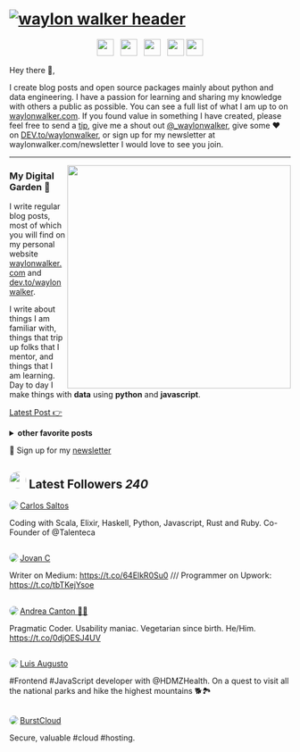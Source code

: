 # [![waylon walker header](https://raw.githubusercontent.com/WaylonWalker/WaylonWalker/main/icon/gh-bannner-light.png)](https://waylonwalker.com)
<p align='center'>
<a href="https://dev.to/waylonwalker"><img height="30" src="https://raw.githubusercontent.com/WaylonWalker/WaylonWalker/main/icon/dev.png"></a>&nbsp;&nbsp;
<a href="https://twitter.com/_waylonwalker"><img height="30" src="https://github.com/WaylonWalker/WaylonWalker/blob/main/icon/twitter.png?raw=true"></a>&nbsp;&nbsp;
<a href="https://instagram.com/_waylonwalker"><img height="30" src="https://github.com/WaylonWalker/WaylonWalker/blob/main/icon/instagram.jpg?raw=true"></a>&nbsp;&nbsp;
<a href="https://www.buymeacoffee.com/bBdtMQO"><img height="30" src="https://github.com/WaylonWalker/WaylonWalker/blob/main/icon/by-me-a-coffee.png?raw=true"></a>
<a href="https://www.linkedin.com/in/waylonwalker/"><img height="30" src="https://github.com/WaylonWalker/WaylonWalker/blob/main/icon/linkedin.png?raw=true"></a>
</p>

Hey there 👋,

I create blog posts and open source packages mainly about python and data engineering.  I have a passion for learning and sharing my knowledge with others a public as possible.  You can see a full list of what I am up to on [waylonwalker.com](waylonwalker.com).  If you found value in something I have created, please feel free to send a [tip](https://www.buymeacoffee.com/bBdtMQO), give me a shout out [@_waylonwalker](https://twitter.com/_waylonwalker), give some ♥ on [DEV.to/waylonwalker](https://dev.to/waylonwalker), or sign up for my newsletter  at waylonwalker.com/newsletter  I would love to see you join.
 
 ---

<p>
  <a href="https://waylonwalker.com/latest"><img width="400" align='right' src="https://waylonwalker.com/latest.png?raw=true"></a>
</p>

### My Digital Garden 🌱

I write regular blog posts, most of which you will find on my personal website [waylonwalker.com](https://waylonwalker.com) and [dev.to/waylonwalker](https://dev.to/waylonwalker).

I write about things I am familiar with, things that trip up folks that I mentor, and things that I am learning.  Day to day I make things with **data** using **python** and **javascript**. 

[Latest Post 👉](https://waylonwalker.com/latest)

<details>
 <summary><strong>other favorite posts</strong></summary>
 <a href="https://waylonwalker.com/blog/eight-years-cat/"><img width="400" src="https://waylonwalker.com/eight-years-cat.png?raw=true"></a>
 <a href="https://waylonwalker.com/blog/keyboard-driven-vscode/"><img width="400" src="https://waylonwalker.com/alt%20b.png?raw=true"></a>
 <a href="https://waylonwalker.com/blog/what-are-github-actions/"><img width="400" src="https://waylonwalker.com/what-are-github-actions.png?raw=true"></a>
 
</details>

💌 Sign up for my [newsletter](https://waylonwalker.com/newsletter/)

## <img height="30" style="border-radius:50%" src="https://github.com/WaylonWalker/WaylonWalker/blob/main/icon/twitter.png?raw=true"> Latest Followers _240_

<a href='https://twitter.com/csaltos'>
  <img style="border-radius:50%" align="left" src='https://pbs.twimg.com/profile_images/1220011932184465414/tN6G5Pbx_normal.jpg' />
</a>

<a href='https://twitter.com/csaltos'>
    Carlos Saltos
</a>

Coding with Scala, Elixir, Haskell, Python, Javascript, Rust and Ruby. Co-Founder of @Talenteca

<h2></h2><a href='https://twitter.com/CicmilJovan'>
  <img style="border-radius:50%" align="left" src='https://pbs.twimg.com/profile_images/1225691666108932097/4e_9Gar2_normal.jpg' />
</a>

<a href='https://twitter.com/CicmilJovan'>
    Jovan C
</a>

Writer on Medium: https://t.co/64ElkR0Su0 /// Programmer on Upwork: https://t.co/tbTKejYsoe

<h2></h2><a href='https://twitter.com/andreacanton'>
  <img style="border-radius:50%" align="left" src='https://pbs.twimg.com/profile_images/1277020589274914818/WiJDgwDu_normal.jpg' />
</a>

<a href='https://twitter.com/andreacanton'>
    Andrea Canton 👨‍💻
</a>

Pragmatic Coder. Usability maniac. Vegetarian since birth. He/Him.
https://t.co/0djOESJ4UV

<h2></h2><a href='https://twitter.com/LegendOfLuis'>
  <img style="border-radius:50%" align="left" src='https://pbs.twimg.com/profile_images/1127438451337355265/j6DPvMZC_normal.jpg' />
</a>

<a href='https://twitter.com/LegendOfLuis'>
    Luis Augusto
</a>

#Frontend #JavaScript developer with @HDMZHealth. On a quest to visit all the national parks and hike the highest mountains 🐕🏞️

<h2></h2><a href='https://twitter.com/BurstCloudCo'>
  <img style="border-radius:50%" align="left" src='https://pbs.twimg.com/profile_images/1278381416821080065/bvPCr4ZI_normal.jpg' />
</a>

<a href='https://twitter.com/BurstCloudCo'>
    BurstCloud
</a>

Secure, valuable #cloud #hosting.

<h2></h2>

<p align='center'>
<!-- <img align='center' src="https://visitor-badge.glitch.me/badge?page_id=waylonwalker.visitor-badge"> -->
 <p/>
